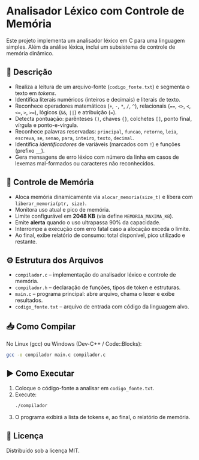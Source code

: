 # Analisador Léxico com Controle de Memória

Este projeto implementa um analisador léxico em C para uma linguagem simples. Além da análise léxica, inclui um subsistema de controle de memória dinâmico.

## 📝 Descrição

- Realiza a leitura de um arquivo-fonte (`codigo_fonte.txt`) e segmenta o texto em *tokens*.
- Identifica literais numéricos (inteiros e decimais) e literais de texto.
- Reconhece operadores matemáticos (`+`, `-`, `*`, `/`, `^`), relacionais (`==`, `<>`, `<`, `<=`, `>`, `>=`), lógicos (`&&`, `||`) e atribuição (`=`).
- Detecta pontuação: parênteses `()`, chaves `{}`, colchetes `[]`, ponto final, vírgula e ponto-e-vírgula.
- Reconhece palavras reservadas: `principal`, `funcao`, `retorno`, `leia`, `escreva`, `se`, `senao`, `para`, `inteiro`, `texto`, `decimal`.
- Identifica *identificadores* de variáveis (marcados com `!`) e funções (prefixo `__`).
- Gera mensagens de erro léxico com número da linha em casos de lexemas mal-formados ou caracteres não reconhecidos.

## 💾 Controle de Memória

- Aloca memória dinamicamente via `alocar_memoria(size_t)` e libera com `liberar_memoria(ptr, size)`.
- Monitora uso atual e pico de memória.
- Limite configurável em **2048 KB** (via define `MEMORIA_MAXIMA_KB`).
- Emite **alerta** quando o uso ultrapassa 90% da capacidade.
- Interrompe a execução com erro fatal caso a alocação exceda o limite.
- Ao final, exibe relatório de consumo: total disponível, pico utilizado e restante.

## ⚙️ Estrutura dos Arquivos

- `compilador.c`  – implementação do analisador léxico e controle de memória.
- `compilador.h`  – declaração de funções, tipos de token e estruturas.
- `main.c`        – programa principal: abre arquivo, chama o lexer e exibe resultados.
- `codigo_fonte.txt` – arquivo de entrada com código da linguagem alvo.

## 📥 Como Compilar

No Linux (gcc) ou Windows (Dev-C++ / Code::Blocks):

```bash
gcc -o compilador main.c compilador.c
```

## ▶️ Como Executar

1. Coloque o código-fonte a analisar em `codigo_fonte.txt`.
2. Execute:
   ```bash
   ./compilador
   ```
3. O programa exibirá a lista de tokens e, ao final, o relatório de memória.

## 📄 Licença

Distribuído sob a licença MIT.
